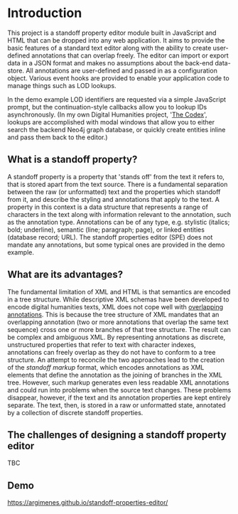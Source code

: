 # Introduction
This project is a standoff property editor module built in JavaScript and HTML that can be dropped into any web application. It aims to provide the basic features of a standard text editor along with the ability to create user-defined annotations that can overlap freely. The editor can import or export data in a JSON format and makes no assumptions about the back-end data-store. All annotations are user-defined and passed in as a configuration object. Various event hooks are provided to enable your application code to manage things such as LOD lookups.

In the demo example LOD identifiers are requested via a simple JavaScript prompt, but the continuation-style callbacks allow you to lookup IDs asynchronously. (In my own Digital Humanities project, '[The Codex](https://the-codex.net/)', lookups are accomplished with modal windows that allow you to either search the backend Neo4j graph database, or quickly create entities inline and pass them back to the editor.)

## What is a standoff property?
A standoff property is a property that 'stands off' from the text it refers to, that is stored apart from the text source. There is a fundamental separation between the raw (or unformatted) text and the properties which standoff from it, and describe the styling and annotations that apply to the text. A property in this context is a data structure that represents a range of characters in the text along with information relevant to the annotation, such as the annotation type. Annotations can be of any type, e.g. stylistic (italics; bold; underline), semantic (line; paragraph; page), or linked entities (database record; URL). The standoff properties editor (SPE) does not mandate any annotations, but some typical ones are provided in the demo example.  

## What are its advantages?
The fundamental limitation of XML and HTML is that semantics are encoded in a tree structure. While descriptive XML schemas have been developed to encode digital humanities texts, XML does not cope well with [overlapping annotations](https://en.wikipedia.org/wiki/Overlapping_markup). This is because the tree structure of XML mandates that an overlapping annotation (two or more annotations that overlap the same text sequence) cross one or more branches of that tree structure. The result can be complex and ambiguous XML. By representing annotations as discrete, unstructured properties that refer to text with character indexes, annotations can freely overlap as they do not have to conform to a tree structure. An attempt to reconcile the two approaches lead to the creation of the _standoff markup_ format, which encodes annotations as XML elements that define the annotation as the joining of branches in the XML tree. However, such markup generates even less readable XML annotations and could run into problems when the source text changes. These problems disappear, however, if the text and its annotation properties are kept entirely separate. The text, then, is stored in a raw or unformatted state, annotated by a collection of discrete standoff properties.

## The challenges of designing a standoff property editor
TBC

## Demo
https://argimenes.github.io/standoff-properties-editor/ 
